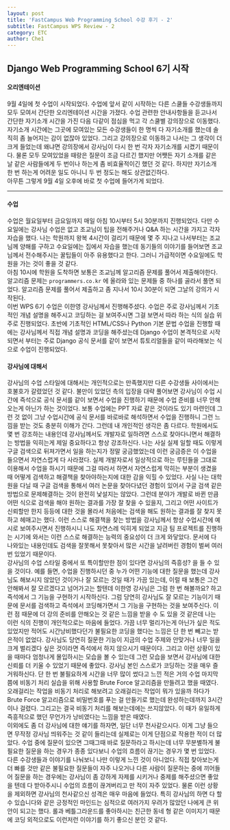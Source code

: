 ```yaml
---
layout: post
title: 'FastCampus Web Programming School 수강 후기 - 2'
subtitle: FastCampus WPS Review - 2
category: ETC
author: Che1
---
```


## Django Web Programming School 6기 시작

#### 오리엔테이션

9월 4일에 첫 수업이 시작되었다. 수업에 앞서 같이 시작하는 다른 스쿨들 수강생들까지 모두 모여서 간단한 오리엔테이션 시간을 가졌다. 수업 관련한 안내사항들을 듣고나서 간단한 자기소개 시간을 가진 다음 다같이 점심을 먹고 각 스쿨별 강의장으로 이동했다.  
자기소개 시간에는 그곳에 모여있는 모든 수강생들이 한 명씩 다 자기소개를 했는데 솔직히 좀 늘어지는 감이 없잖아 있었다. 그리고 강의장으로 이동하고 나서는 그 생각이 더 크게 들었는데 왜냐면 강의장에서 강사님이 다시 한 번 각자 자기소개를 시켰기 때문이다. 물론 모두 모여있었을 때랑은 질문이 조금 다르긴 했지만 어쨋든 자기 소개를 같은 날 같은 사람들에게 두 번이나 하는게 좀 비효율적이긴 했던 것 같다. 하지만 자기소개 한 번 하는게 어려운 일도 아니니 두 번 정도는 해도 상관없긴하다.  
아무튼 그렇게 9월 4일 오후에 바로 첫 수업에 들어가게 되었다.

- - -

#### 수업

수업은 월요일부터 금요일까지 매일 아침 10시부터 5시 30분까지 진행되었다. 다만 수요일에는 강사님 수업은 없고 조교님이 팁을 전해주거나 Q&A 하는 시간을 가지고 각자 자습을 했다. 나는 학원까지 왕복 4시간이 걸리기 때문에 몇 주 지나고 나서부터는 조교님께 양해를 구하고 수요일에는 집에서 자습을 했는데 동기들의 이야기를 들어보면 조교님께서 전수해주시는 꿀팁들이 아주 유용했다고 한다. 그러니 가급적이면 수요일에도 학원을 가는 것이 좋을 것 같다.  
아침 10시에 학원을 도착하면 보통은 조교님께 알고리즘 문제를 풀어서 제출해야한다. 알고리즘 문제는 `programmers.co.kr` 에 올라와 있는 문제들 중 하나를 골라서 풀면 되었다. 알고리즘 문제를 풀어서 제출하고 좀 지나서 10시 30분이 되면 그날의 강의가 시작된다.  
이번 WPS 6기 수업은 이한영 강사님께서 진행해주셨다. 수업은 주로 강사님께서 기초적인 개념 설명을 해주시고 코딩하는 걸 보여주시면 그걸 보면서 따라 하는 식의 실습 위주로 진행되었다. 초반에 기초적인 HTML/CSS나 Python 기본 문법 수업을 진행할 때에는 강사님께서 직접 개념 설명과 코딩을 해주셨는데 Django 수업이 본격적으로 시작되면서 부터는 주로 Django 공식 문서를 같이 보면서 튜토리얼들을 같이 따라해보는 식으로 수업이 진행되었다.  

#### 강사님에 대해서 

강사님의 수업 스타일에 대해서는 개인적으로는 만족했지만 다른 수강생들 사이에서는 호불호가 갈렸었던 것 같다. 불만이 있었던 측의 입장을 대략 풀어보면 강사님이 수업 시간에 즉석으로 공식 문서를 같이 보면서 수업을 진행하기 때문에 수업 준비를 너무 안해오는게 아닌가 하는 것이었다. 보통 수업에는 PPT 자료 같은 것이라도 있기 마련인데 그런 것 없이 그냥 수업시간에 공식 문서를 바로바로 해석하면서 수업을 진행하니 그런 느낌을 받는 것도 충분히 이해가 간다. 그런데 내 개인적인 생각은 좀 다르다. 학원에서도 몇 번 강조하는 내용인데 강사님께서도 개발자로 일하려면 스스로 찾아다니면서 해결하는 방법을 익히는게 제일 중요하다고 항상 강조하신다. 나는 사실 실제 일할 때도 이렇게 구글 검색으로 뒤져가면서 일을 하는지가 정말 궁금했었는데 이런 궁금증은 이 수업을 들으면서 자연스럽게 다 사라졌다. 실제 개발자로서 일상적으로 하는 루틴들을 그대로 이용해서 수업을 하시기 때문에 그걸 따라서 하면서 자연스럽게 막히는 부분이 생겼을 때 어떻게 검색하고 해결책을 찾아야하는지에 대한 감을 익힐 수 있었다. 사실 나는 대학원을 다닐 때 구글 검색을 통해서 여러 논문을 찾아다녔던 경험이 있어서 구글 검색 같은 방법으로 문제해결하는 것이 완전히 낯설지는 않았다. 그런데 분야가 개발로 바뀐 만큼 어떤 식으로 검색을 해야 원하는 결과를 가장 잘 찾을 수 있을지, 그리고 어떤 사이트가 신뢰할만 한지 등등에 대한 것을 몰라서 처음에는 검색을 해도 원하는 결과를 잘 찾지 못하고 헤매고는 했다. 이런 스스로 해결책을 찾는 방법을 강사님께서 항상 수업시간에 예시로 보여주시면서 진행하시니 나도 자연스레 익히게 되었고 지금 팀 프로젝트를 진행하는 시기에 와서는 이런 스스로 해결하는 능력의 중요성이 더 크게 와닿았다. 문서에 다 나와있는 내용인데도 검색을 잘못해서 못찾아서 많은 시간을 날려버린 경험이 벌써 여러번 있었기 때문이다.  
강사님의 수업 스타일 중에서 또 특이할만한 점이 있다면 강사님의 즉흥성? 을 들 수 있을 것이다. 예를 들면, 수업을 진행하시던 중 누가 어떤 기능에 대한 질문을 했는데 강사님도 해보시지 않았던 것이거나 잘 모르는 것일 때가 가끔 있는데, 이럴 때 보통은 그건 안해봐서 잘 모르겠다고 넘어가고는 할텐데 이한영 강사님은 그럼 한 번 해볼까요? 하고 즉석에서 그 기능을 구현하기 시작하신다. 그럼 당연히 강사님도 잘 모르는 기능이기 때문에 문서를 검색하고 즉석에서 코딩해가면서 그 기능을 구현하는 것을 보여주신다. 이런 점 때문에 더 강의 준비를 안해오는 것 같은 느낌을 받을 수 도 있을 것 같은데 나는 이런 식의 진행이 개인적으로는 마음에 들었다. 가끔 너무 멀리가는게 아닌가 싶은 적도 있었지만 적어도 시간낭비했다던가 불필요한 코딩을 했다는 느낌은 단 한 번 빼고는 받은적이 없었다. 강사님도 당연히 질문한 기능이 지금의 수업 주제와 안맞거나 너무 일을 크게 벌리겠다 싶은 것이라면 즉석에서 하지 않으시기 때문이다. 그리고 이런 상황이 있을 때마다 엄청나게 몰입하시는 모습을 볼 수 있는데 그런 모습을 보면서 강사님에 대한 신뢰를 더 키울 수 있었기 때문에 좋았다. 강사님 본인 스스로가 코딩하는 것을 매우 즐거워하신다. 단 한 번 불필요하게 시간을 너무 많이 썼다고 느낀 적은 거의 수업 마지막 쯤에 비동기 처리 실습을 위해 사용할 Brute Force 알고리즘을 만들려고 했을 때였다. 오래걸리는 작업을 비동기 처리로 해보려고 오래걸리는 작업이 뭐가 있을까 하다가 Brute Force 알고리즘으로 비밀번호를 푸는 걸 만들기로 했는데 완성하는데까지 3시간이나 걸렸다. 그리고는 결국 비동기 처리를 해보는데에는 쓰지않았다. 이 때가 유일하게 즉흥적으로 했던 무언가가 낭비였다는 느낌을 받은 때였다.  
이외에도 좀 더 강사님에 대한 얘기를 하자면, 일단 너무 천사같으시다. 이게 그냥 들으면 무작정 강사님 띄워주는 것 같이 들리는데 실제로는 이게 단점으로 작용한 적이 더 많았다. 수업 중에 질문이 있으면 그때그때 바로 질문하라고 하시는데 너무 무분별하게 불필요한 질문을 하는 경우가 종종 있다보니 수업의 흐름이 끊기는 경우가 몇 번 있었다. 다른 수강생들과 이야기를 나눠보니 나만 이렇게 느낀 것이 아니었다. 직접 찾아보는게 더 빠를 것만 같은 불필요한 질문들이 자주 나오거나 다른 사람이 질문하는 중에 끼어들어 질문을 하는 경우에는 강사님이 좀 강하게 자제를 시키거나 중제를 해주셨으면 좋았을 텐데 다 받아주시니 수업의 흐름이 끊겨버리고 만 적이 자주 있었다. 물론 이런 상황을 제외하면 강사님의 천사같으신 성격은 매우 마음에 들었다. 특히 강사님의 하면 다 할 수 있습니다와 같은 긍정적인 마인드는 심적으로 여러가지 우려가 많았던 나에게 큰 위안이 되고는 했다. 롤과 베틀그라운드를 좋아하시는 친근한 동네 형 같은 이미지기 때문에 코딩 외적으로도 이런저런 이야기를 하기 좋으신 분인 것 같다.